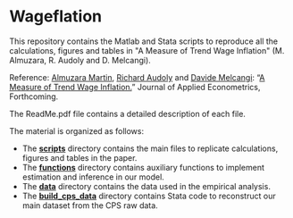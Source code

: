 # Wageflation
This repository contains the Matlab and Stata scripts to reproduce all the calculations, figures and tables in "A Measure of Trend Wage Inflation" (M. Almuzara, R. Audoly and D. Melcangi).

Reference: [Almuzara Martin](https://martinalmuzara.com/research.html), [Richard Audoly](https://raudoly.github.io) and [Davide Melcangi](https://sites.google.com/view/davide-melcangi/research): “[A Measure of Trend Wage Inflation.](https://onlinelibrary.wiley.com/doi/full/10.1002/jae.3126)” Journal of Applied Econometrics, Forthcoming.

The ReadMe.pdf file contains a detailed description of each file. 

The material is organized as follows:
  - The <ins>**scripts**</ins> directory contains the main files to replicate calculations, figures and tables in the paper.
  - The <ins>**functions**</ins> directory contains auxiliary functions to implement estimation and inference in our model.
  - The <ins>**data**</ins> directory contains the data used in the empirical analysis.
  - The <ins>**build_cps_data**</ins> directory contains Stata code to reconstruct our main dataset from the CPS raw data.
